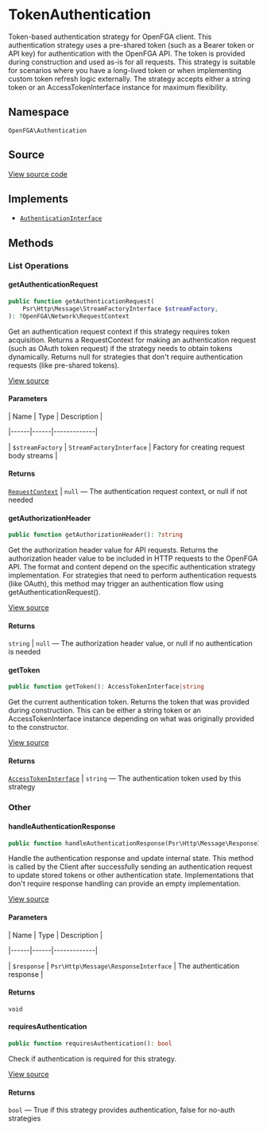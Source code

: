 # TokenAuthentication

Token-based authentication strategy for OpenFGA client. This authentication strategy uses a pre-shared token (such as a Bearer token or API key) for authentication with the OpenFGA API. The token is provided during construction and used as-is for all requests. This strategy is suitable for scenarios where you have a long-lived token or when implementing custom token refresh logic externally. The strategy accepts either a string token or an AccessTokenInterface instance for maximum flexibility.

## Namespace

`OpenFGA\Authentication`

## Source

[View source code](https://github.com/evansims/openfga-php/blob/main/src/Authentication/TokenAuthentication.php)

## Implements

* [`AuthenticationInterface`](AuthenticationInterface.md)

## Methods

### List Operations

#### getAuthenticationRequest

```php
public function getAuthenticationRequest(
    Psr\Http\Message\StreamFactoryInterface $streamFactory,
): ?OpenFGA\Network\RequestContext

```

Get an authentication request context if this strategy requires token acquisition. Returns a RequestContext for making an authentication request (such as OAuth token request) if the strategy needs to obtain tokens dynamically. Returns null for strategies that don&#039;t require authentication requests (like pre-shared tokens).

[View source](https://github.com/evansims/openfga-php/blob/main/src/Authentication/TokenAuthentication.php#L47)

#### Parameters

| Name | Type | Description |

|------|------|-------------|

| `$streamFactory` | `StreamFactoryInterface` | Factory for creating request body streams |

#### Returns

[`RequestContext`](Network/RequestContext.md) &#124; `null` — The authentication request context, or null if not needed

#### getAuthorizationHeader

```php
public function getAuthorizationHeader(): ?string

```

Get the authorization header value for API requests. Returns the authorization header value to be included in HTTP requests to the OpenFGA API. The format and content depend on the specific authentication strategy implementation. For strategies that need to perform authentication requests (like OAuth), this method may trigger an authentication flow using getAuthenticationRequest().

[View source](https://github.com/evansims/openfga-php/blob/main/src/Authentication/TokenAuthentication.php#L56)

#### Returns

`string` &#124; `null` — The authorization header value, or null if no authentication is needed

#### getToken

```php
public function getToken(): AccessTokenInterface|string

```

Get the current authentication token. Returns the token that was provided during construction. This can be either a string token or an AccessTokenInterface instance depending on what was originally provided to the constructor.

[View source](https://github.com/evansims/openfga-php/blob/main/src/Authentication/TokenAuthentication.php#L78)

#### Returns

[`AccessTokenInterface`](AccessTokenInterface.md) &#124; `string` — The authentication token used by this strategy

### Other

#### handleAuthenticationResponse

```php
public function handleAuthenticationResponse(Psr\Http\Message\ResponseInterface $response): void

```

Handle the authentication response and update internal state. This method is called by the Client after successfully sending an authentication request to update stored tokens or other authentication state. Implementations that don&#039;t require response handling can provide an empty implementation.

[View source](https://github.com/evansims/openfga-php/blob/main/src/Authentication/TokenAuthentication.php#L87)

#### Parameters

| Name | Type | Description |

|------|------|-------------|

| `$response` | `Psr\Http\Message\ResponseInterface` | The authentication response |

#### Returns

`void`

#### requiresAuthentication

```php
public function requiresAuthentication(): bool

```

Check if authentication is required for this strategy.

[View source](https://github.com/evansims/openfga-php/blob/main/src/Authentication/TokenAuthentication.php#L95)

#### Returns

`bool` — True if this strategy provides authentication, false for no-auth strategies

